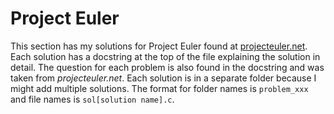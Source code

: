 # Project Euler

This section has my solutions for Project Euler found
at [projecteuler.net](https://projecteuler.net/).
Each solution has a docstring at the top of the file
explaining the solution in detail. The question for
each problem is also found in the docstring and was
taken from *projecteuler.net*. Each solution is
in a separate folder because I might add multiple
solutions. The format for folder names is `problem_xxx`
and file names is `sol[solution name].c`.
